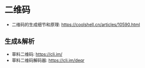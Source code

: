 # 二维码

- 二维码的生成细节和原理: <https://coolshell.cn/articles/10590.html>

## 生成&解析
- 草料二维码: <https://cli.im/>
- 草料二维码解码器: <https://cli.im/deqr>
